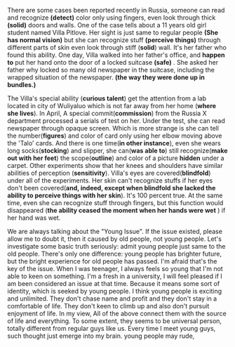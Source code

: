 There are some cases been reported recently in Russia, someone can read and recognize **(detect)** color only using fingers, even look through thick **(solid)** doors and walls. One of the case tells about a 11 years old girl student named Villa Pitlove. Her sight is just same to regular people **(She has normal vision)** but she can recognize stuff **(perceive things)** through different parts of skin even look through stiff (**solid**) wall. It's her father who found this ability. One day, Villa walked into her father's office, and **happen to** put her hand onto the door of a locked suitcase **(safe)** . She asked her father why locked so many old newspaper in the suitcase, including the wrapped situation of the newspaper. **(the way they were done up in bundles.)**

The Villa's special ability (**curious talent**) get the attention from a lab located in city of Wuliyaluo which is not far away from her home (**where she lives**). In April, A special commit(**commission**) from the Russia X department processed a serials of test on her. Under the test, she can read newspaper through opaque screen. Which is more strange is she can tell the number(**figures**) and color of card only using her elbow moving above the 'Talo' cards. And there is one time(**in other instance**), even she wears long socks(**stocking**) and slipper, she can(**was able to**) still recognize(**make out with her feet**) the scope(**outline**) and color of a picture **hidden** under a carpet. Other experiments show that her knees and shoulders have similar abilities of perception (**sensitivity**). Villa's eyes are covered(**blindfold**) under all of the experiments. Her skin can't recognize stuffs if her eyes don't been covered(**and, indeed, except when blindfold she lacked the ability to perceive things with her skin**). It's 100 percent true. At the same time, even she can recognize stuff through fingers, but this function would disappeared (**the ability ceased the moment when her hands were wet** ) if her hand was wet.




We are always talking about the "Young Issue". If the issue existed, please allow me to doubt it, then it caused by old people, not young people. Let's investigate some basic truth seriously: admit young people just same to the old people. There's only one difference: young people has brighter future, but the bright experience for old people has passed. I'm afraid that's the key of the issue. 
When I was teenager, I always feels so young that I'm not able to keen on something. I'm a fresh in a university, I will feel pleased if I am been considered  an issue at that time. Because it means some sort of identity, which is seeked by young people. 
I think young people is exciting and unlimited. They don't chase name and profit and they don't stay in a comfortable of life. They don't keen to climb up and also don't pursuit enjoyment of life. In my view, All of the above connect them with the source of life and everything. To some extent, they seems to be universal person, totally different from regular guys like us. Every time I meet young guys, such thought just emerge into my brain. young people may rude, 


